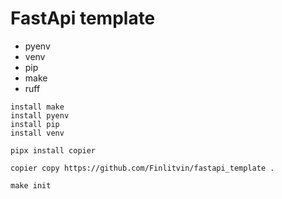 # FastApi template
- pyenv
- venv
- pip
- make
- ruff

```
install make
install pyenv
install pip
install venv

pipx install copier

copier copy https://github.com/Finlitvin/fastapi_template .

make init
```
